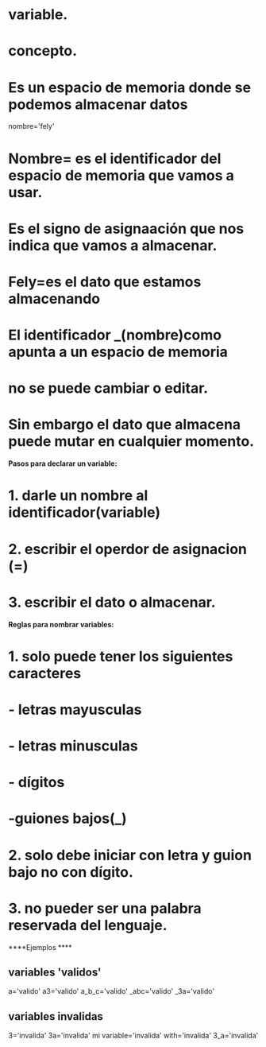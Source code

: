 #           **variable.**
# concepto.
# Es un espacio de memoria donde se podemos almacenar datos
nombre='fely'
# Nombre= es el identificador del espacio de memoria que vamos a usar.
# Es el signo de asignaación que nos indica que vamos a almacenar.
# Fely=es el dato que estamos almacenando
# El identificador _(nombre)como apunta a un espacio de memoria
# no se puede cambiar o editar.
# Sin embargo el dato que almacena puede mutar en cualquier momento.

**Pasos para declarar un variable:**
#  1. darle un nombre al identificador(variable)
#  2. escribir el operdor de asignacion (=)
#  3. escribir el dato o almacenar.

**Reglas para nombrar variables:**
#  1. solo puede tener los siguientes caracteres
# - letras mayusculas
# - letras minusculas
# - dígitos
# -guiones bajos(_)
# 2. solo debe iniciar con letra y guion bajo no con dígito.
# 3. no pueder ser una palabra reservada del lenguaje.

****Ejemplos ****
## variables 'validos'
a='valido'
a3='valido'
a_b_c='valido'
_abc='valido'
_3a='valido'
## variables invalidas
3='invalida'
3a='invalida'
mi variable='invalida'
with='invalida'
    3_a='invalida'